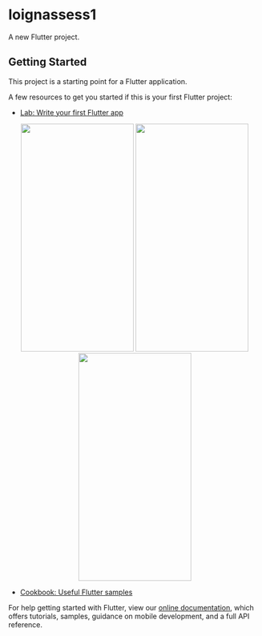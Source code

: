# loignassess1

A new Flutter project.

## Getting Started

This project is a starting point for a Flutter application.

A few resources to get you started if this is your first Flutter project:

- [Lab: Write your first Flutter app](https://flutter.dev/docs/get-started/codelab)


<p align="center">
  <img src="https://user-images.githubusercontent.com/37981377/151203341-32dacc7f-0ac5-4e26-a109-4188dbfa8886.png" width="225" height="455">
  <img src="https://user-images.githubusercontent.com/37981377/151203348-346f1bc5-9a4a-4315-b506-e6a244430b45.png" width="225" height="455">
  <img src="https://user-images.githubusercontent.com/37981377/151203353-78c0a384-9625-413b-8a58-977a47026d8c.png" width="225" height="455">
</p>



- [Cookbook: Useful Flutter samples](https://flutter.dev/docs/cookbook)

For help getting started with Flutter, view our
[online documentation](https://flutter.dev/docs), which offers tutorials,
samples, guidance on mobile development, and a full API reference.
